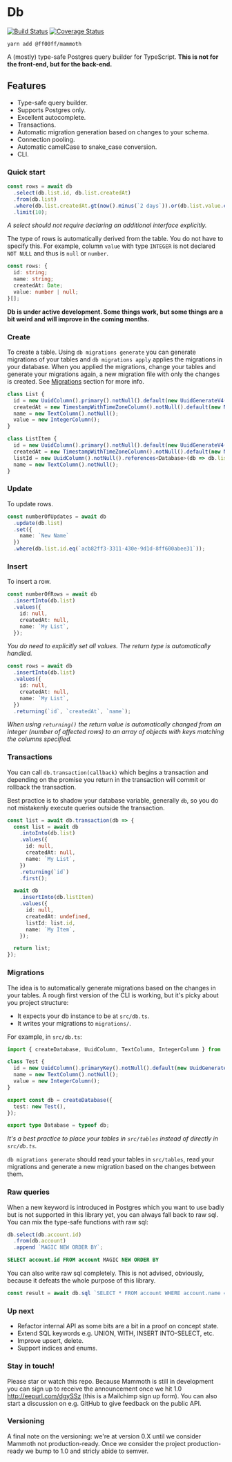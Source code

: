 # Db

[![Build Status](https://travis-ci.org/Ff00ff/db.svg?branch=master)](https://travis-ci.org/Ff00ff/db)
[![Coverage Status](https://coveralls.io/repos/github/Ff00ff/db/badge.svg?branch=master)](https://coveralls.io/github/Ff00ff/db?branch=master)

```
yarn add @ff00ff/mammoth
```

A (mostly) type-safe Postgres query builder for TypeScript. **This is not for the front-end, but for the back-end.**

## Features

- Type-safe query builder.
- Supports Postgres only.
- Excellent autocomplete.
- Transactions.
- Automatic migration generation based on changes to your schema.
- Connection pooling.
- Automatic camelCase to snake_case conversion.
- CLI.

### Quick start
```ts
const rows = await db
  .select(db.list.id, db.list.createdAt)
  .from(db.list)
  .where(db.list.createdAt.gt(now().minus(`2 days`)).or(db.list.value.eq(0)))
  .limit(10);
```
_A select should not require declaring an additional interface explicitly._

The type of rows is automatically derived from the table. You do not have to specify this. For example, column `value` with type `INTEGER` is not declared `NOT NULL` and thus is `null` or `number`.
```ts
const rows: {
  id: string;
  name: string;
  createdAt: Date;
  value: number | null;
}[];
```

**Db is under active development. Some things work, but some things are a bit weird and will improve in the coming months.**

### Create

To create a table. Using `db migrations generate` you can generate migrations of your tables and `db migrations apply` applies the migrations in your database. When you applied the migrations, change your tables and generate your migrations again, a new migration file with only the changes is created. See [Migrations](#migrations) section for more info.

```ts
class List {
  id = new UuidColumn().primary().notNull().default(new UuidGenerateV4());
  createdAt = new TimestampWithTimeZoneColumn().notNull().default(new Now());
  name = new TextColumn().notNull();
  value = new IntegerColumn();
}

class ListItem {
  id = new UuidColumn().primary().notNull().default(new UuidGenerateV4());
  createdAt = new TimestampWithTimeZoneColumn().notNull().default(new Now());
  listId = new UuidColumn().notNull().references<Database>(db => db.list.id);
  name = new TextColumn().notNull();
}
```

### Update

To update rows.

```ts
const numberOfUpdates = await db
  .update(db.list)
  .set({
    name: `New Name`
  })
  .where(db.list.id.eq(`acb82ff3-3311-430e-9d1d-8ff600abee31`));
```

### Insert

To insert a row.

```ts
const numberOfRows = await db
  .insertInto(db.list)
  .values({
    id: null,
    createdAt: null,
    name: `My List`,
  });
```
_You do need to explicitly set all values. The return type is automatically handled._

```ts
const rows = await db
  .insertInto(db.list)
  .values({
    id: null,
    createdAt: null,
    name: `My List`,
  })
  .returning(`id`, `createdAt`, `name`);
```
_When using `returning()` the return value is automatically changed from an integer (number of affected rows) to an array of objects with keys matching the columns specified._

### Transactions

You can call `db.transaction(callback)` which begins a transaction and depending on the promise you return in the transaction will commit or rollback the transaction.

Best practice is to shadow your database variable, generally `db`, so you do not mistakenly execute queries outside the transaction.

```ts
const list = await db.transaction(db => {
  const list = await db
    .intoInto(db.list)
    .values({
      id: null,
      createdAt: null,
      name: `My List`,
    })
    .returning(`id`)
    .first();

  await db
    .insertInto(db.listItem)
    .values({
      id: null,
      createdAt: undefined,
      listId: list.id,
      name: `My Item`,
    });

  return list;
});
```

### Migrations

The idea is to automatically generate migrations based on the changes in your tables. A rough first version of the CLI is working, but it's picky about you project structure:

- It expects your db instance to be at `src/db.ts`.
- It writes your migrations to `migrations/`.

For example, in `src/db.ts`:

```ts
import { createDatabase, UuidColumn, TextColumn, IntegerColumn } from '@ff00ff/mammoth';

class Test {
  id = new UuidColumn().primaryKey().notNull().default(new UuidGenerateV4());
  name = new TextColumn().notNull();
  value = new IntegerColumn();
}

export const db = createDatabase({
  test: new Test(),
});

export type Database = typeof db;
```
_It's a best practice to place your tables in `src/tables` instead of directly in `src/db.ts`._

`db migrations generate` should read your tables in `src/tables`, read your migrations and generate a new migration based on the changes between them.

### Raw queries

When a new keyword is introduced in Postgres which you want to use badly but is not supported in this library yet, you can always fall back to raw sql. You can mix the type-safe functions with raw sql:

```ts
db.select(db.account.id)
  .from(db.account)
  .append `MAGIC NEW ORDER BY`;
```
```sql
SELECT account.id FROM account MAGIC NEW ORDER BY
```

You can also write raw sql completely. This is not advised, obviously, because it defeats the whole purpose of this library.
```ts
const result = await db.sql `SELECT * FROM account WHERE account.name = ${name}`;


```

### Up next

- Refactor internal API as some bits are a bit in a proof on concept state.
- Extend SQL keywords e.g. UNION, WITH, INSERT INTO-SELECT, etc.
- Improve upsert, delete.
- Support indices and enums.

### Stay in touch!

Please star or watch this repo. Because Mammoth is still in development you can sign up to receive the announcement once we hit 1.0 http://eepurl.com/dgySSz (this is a Mailchimp sign up form). You can also start a discussion on e.g. GitHub to give feedback on the public API.

### Versioning

A final note on the versioning: we're at version 0.X until we consider Mammoth not production-ready. Once we consider the project production-ready we bump to 1.0 and stricly abide to semver.